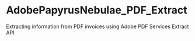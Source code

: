 # AdobePapyrusNebulae_PDF_Extract
Extracting information from PDF invoices using Adobe PDF Services Extract API 
